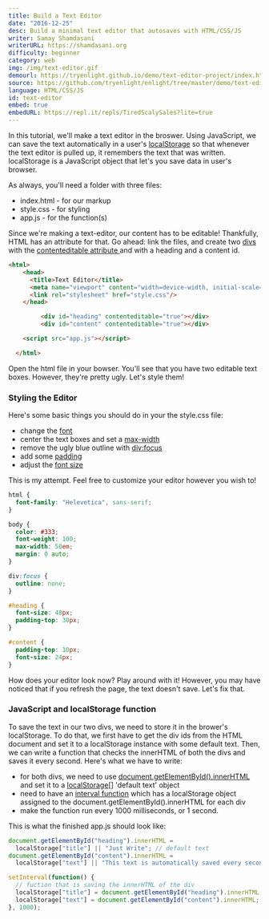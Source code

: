 ```yaml
---
title: Build a Text Editor
date: "2016-12-25"
desc: Build a minimal text editor that autosaves with HTML/CSS/JS
writer: Samay Shamdasani
writerURL: https://shamdasani.org
difficulty: beginner
category: web
img: /img/text-editor.gif
demourl: https://tryenlight.github.io/demo/text-editor-project/index.html
source: https://github.com/tryenlight/enlight/tree/master/demo/text-editor-project
language: HTML/CSS/JS
id: text-editor
embed: true
embedURL: https://repl.it/repls/TiredScalySales?lite=true
---
```


In this tutorial, we'll make a text editor in the broswer. Using JavaScript, we can save the text automatically in a user's <a href="https://developer.mozilla.org/en-US/docs/Web/API/Window/localStorage" class=" ">localStorage</a> so that whenever the text editor is pulled up, it remembers the text that was written. localStorage is a JavaScript object that let's you save data in user's browser.

As always, you'll need a folder with three files:

- index.html - for our markup
- style.css - for styling
- app.js - for the function(s)

Since we're making a text-editor, our content has to be editable! Thankfully, HTML has an attribute for that. Go ahead: link the files, and create two <a href="http://www.w3schools.com/tags/tag_div.asp" class=" ">divs</a> with the <a href="http://www.w3schools.com/tags/att_global_contenteditable.asp" class=" ">contenteditable attribute </a>and with a heading and a content id.

```html
<html>
	<head>
	  <title>Text Editor</title>
	  <meta name="viewport" content="width=device-width, initial-scale=1">
	  <link rel="stylesheet" href="style.css"/>
	</head>

		 <div id="heading" contenteditable="true"></div>
		 <div id="content" contenteditable="true"></div>

	<script src="app.js"></script>

  </html>
```

Open the html file in your bowser. You'll see that you have two editable text boxes. However, they're pretty ugly. Let's style them!

### Styling the Editor

Here's some basic things you should do in your the style.css file:

- change the <a href="http://www.w3schools.com/cssref/pr_font_font-family.asp" class=" ">font</a>
- center the text boxes and set a <a href="http://www.w3schools.com/cssref/pr_dim_max-width.asp" class=" ">max-width</a>
- remove the ugly blue outline with <a href="http://www.w3schools.com/cssref/sel_focus.asp" class=" ">div:focus</a>
- add some <a href="http://www.w3schools.com/css/css_padding.asp" class=" ">padding</a>
- adjust the <a href="http://www.w3schools.com/cssref/pr_font_font-size.asp" class=" ">font size</a>

This is my attempt. Feel free to customize your editor however you wish to!

```css
html {
  font-family: "Helevetica", sans-serif;
}

body {
  color: #333;
  font-weight: 100;
  max-width: 50em;
  margin: 0 auto;
}

div:focus {
  outline: none;
}

#heading {
  font-size: 48px;
  padding-top: 30px;
}

#content {
  padding-top: 10px;
  font-size: 24px;
}
```

How does your editor look now? Play around with it! However, you may have noticed that if you refresh the page, the text doesn't save. Let's fix that.

### JavaScript and localStorage function

To save the text in our two divs, we need to store it in the brower's localStorage. To do that, we first have to get the div ids from the HTML document and set it to a localStorage instance with some default text. Then, we can write a function that checks the innerHTML of both the divs and saves it every second. Here's what we have to write:

- for both divs, we need to use <a href="http://www.w3schools.com/jsref/met_document_getelementbyid.asp" class=" ">document.getElementById().innerHTML</a> and set it to a <a  href="http://www.w3schools.com/html/html5_webstorage.asp" class=" ">localStorage[]</a> 'default text' object
- need to have an <a href="http://www.w3schools.com/jsref/met_win_setinterval.asp" class=" ">interval function</a> which has a localStorage object assigned to the document.getElementById().innerHTML for each div
- make the function run every 1000 milliseconds, or 1 second.

This is what the finished app.js should look like:

```js
document.getElementById("heading").innerHTML =
  localStorage["title"] || "Just Write"; // default text
document.getElementById("content").innerHTML =
  localStorage["text"] || "This text is automatically saved every second :) "; // default text

setInterval(function() {
  // fuction that is saving the innerHTML of the div
  localStorage["title"] = document.getElementById("heading").innerHTML; // heading div
  localStorage["text"] = document.getElementById("content").innerHTML; // content div
}, 1000);
```

